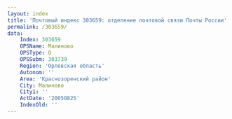 ```yaml
---
layout: index
title: 'Почтовый индекс 303659: отделение почтовой связи Почты России'
permalink: /303659/
data:
    Index: 303659
    OPSName: Малиново
    OPSType: О
    OPSSubm: 303739
    Region: 'Орловская область'
    Autonom: ''
    Area: 'Краснозоренский район'
    City: Малиново
    City1: ''
    ActDate: '20050825'
    IndexOld: ''
---
```

